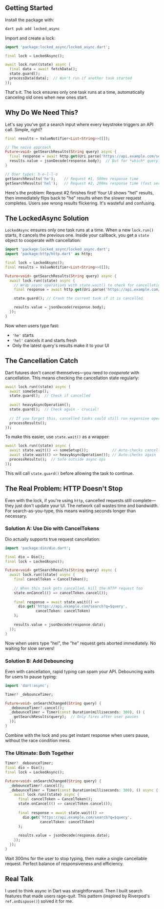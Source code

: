 ## Getting Started

Install the package with:

```bash
dart pub add locked_async
```

Import and create a lock:

```dart
import 'package:locked_async/locked_async.dart';

final lock = LockedAsync();

await lock.run((state) async {
  final data = await fetchData();
  state.guard();
  processData(data);  // Won't run if another task started
});
```

That's it. The lock ensures only one task runs at a time, automatically canceling old ones when new ones start.

## Why Do We Need This?

Let's say you've got a search input where every keystroke triggers an API call. Simple, right?

```dart
final results = ValueNotifier<List<String>>([]);

// The naive approach
Future<void> getSearchResults(String query) async {
  final response = await http.get(Uri.parse('https://api.example.com/search?q=$query'));
  results.value = jsonDecode(response.body);  // But for *which* query?
}

// User types: h-e-l-l-o
getSearchResults('he');    // Request #1, 500ms response time
getSearchResults('hel');   // Request #2, 200ms response time (fast server response)
```

Here's the problem: Request #2 finishes first! Your UI shows "hel" results, then immediately flips back to "he" results when the slower request completes. Users see wrong results flickering. It's wasteful and confusing.

## The LockedAsync Solution

`LockedAsync` ensures only one task runs at a time. When a new `lock.run()` starts, it cancels the previous one. Inside your callback, you get a `state` object to cooperate with cancellation:

```dart
import 'package:locked_async/locked_async.dart';
import 'package:http/http.dart' as http;

final lock = LockedAsync();
final results = ValueNotifier<List<String>>([]);

Future<void> getSearchResults(String query) async {
  await lock.run((state) async {
    // Wrap async operations with state.wait() to check for cancellation
    final response = await http.get(Uri.parse('https://api.example.com/search?q=$query'));

    state.guard(); // Crash the current task if it is cancelled

    results.value = jsonDecode(response.body);
  });
}
```

Now when users type fast:
- `'he'` starts
- `'hel'` cancels it and starts fresh
- Only the latest query's results make it to your UI

## The Cancellation Catch

Dart futures don't cancel themselves—you need to *cooperate* with cancellation. This means checking the cancellation state regularly:

```dart
await lock.run((state) async {
  await someSetup();
  state.guard();  // Check if cancelled
  
  await heavyAsyncOperation();
  state.guard();  // Check again - crucial!
  
  // If you forget this, cancelled tasks could still run expensive operations
  processResults();
});
```

To make this easier, use `state.wait()` as a wrapper:

```dart
await lock.run((state) async {
  await state.wait(() => someSetup());           // Auto-checks cancellation
  await state.wait(() => heavyAsyncOperation()); // Auto-checks again
  processResults();  // Safe outside async ops
});
```

This will call `state.guard()` before allowing the task to continue.

## The Real Problem: HTTP Doesn't Stop

Even with the lock, if you're using `http`, cancelled requests still complete—they just don't update your UI. The network call wastes time and bandwidth. For search-as-you-type, this means waiting seconds longer than necessary.

### Solution A: Use Dio with CancelTokens

Dio actually supports true request cancellation:

```dart
import 'package:dio/dio.dart';

final dio = Dio();
final lock = LockedAsync();

Future<void> getSearchResults(String query) async {
  await lock.run((state) async {
    final cancelToken = CancelToken();
    
    // When this task gets cancelled, kill the HTTP request too
    state.onCancel(() => cancelToken.cancel());
    
    final response = await state.wait(() => 
      dio.get('https://api.example.com/search?q=$query', 
              cancelToken: cancelToken)
    );
    
    results.value = jsonDecode(response.data);
  });
}
```

Now when users type "hel", the "he" request gets aborted immediately. No waiting for slow servers!

### Solution B: Add Debouncing

Even with cancellation, rapid typing can spam your API. Debouncing waits for users to pause typing:

```dart
import 'dart:async';

Timer? _debounceTimer;

Future<void> onSearchChanged(String query) {
  _debounceTimer?.cancel();
  _debounceTimer = Timer(const Duration(milliseconds: 300), () {
    getSearchResults(query);  // Only fires after user pauses
  });
}
```

Combine with the lock and you get instant response when users pause, without the race condition mess.

### The Ultimate: Both Together

```dart
Timer? _debounceTimer;
final dio = Dio();
final lock = LockedAsync();

Future<void> onSearchChanged(String query) {
  _debounceTimer?.cancel();
  _debounceTimer = Timer(const Duration(milliseconds: 300), () async {
    await lock.run((state) async {
      final cancelToken = CancelToken();
      state.onCancel(() => cancelToken.cancel());
      
      final response = await state.wait(() => 
        dio.get('https://api.example.com/search?q=$query', 
                cancelToken: cancelToken)
      );
      
      results.value = jsonDecode(response.data);
    });
  });
}
```

Wait 300ms for the user to stop typing, then make a single cancellable request. Perfect balance of responsiveness and efficiency.

## Real Talk

I used to think async in Dart was straightforward. Then I built search features that made users rage-quit. This pattern (inspired by Riverpod's `ref.onDispose()`) solved it for me.